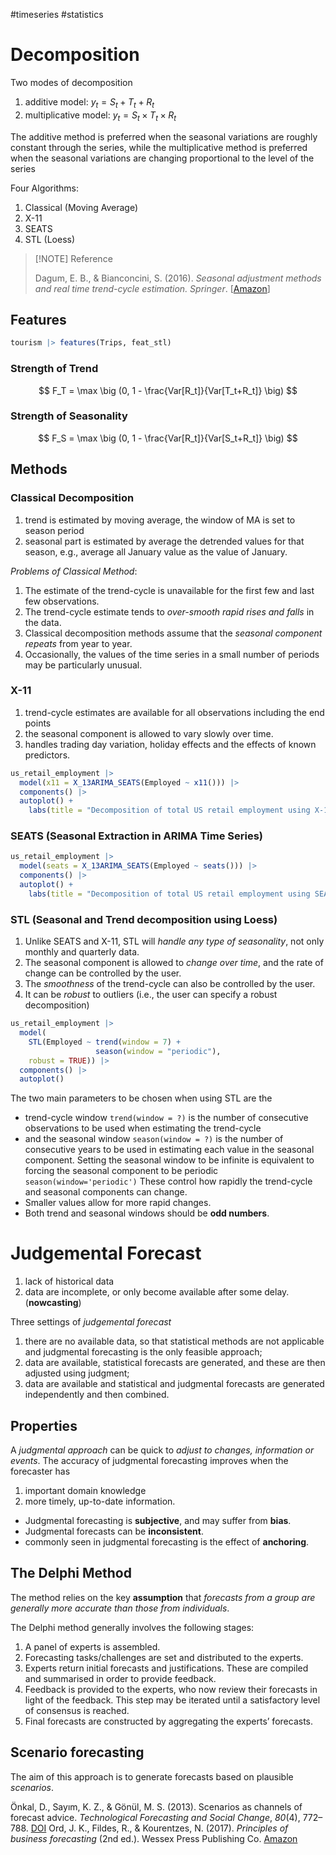 #timeseries  #statistics


# Decomposition

Two modes of decomposition
1. additive model: $y_t = S_t + T_t + R_t$
2. multiplicative model: $y_t = S_t \times T_t \times R_t$

The additive method is preferred when the seasonal variations are roughly constant through the series, while the multiplicative method is preferred when the seasonal variations are changing proportional to the level of the series

Four Algorithms:
1. Classical (Moving Average)
2. X-11
3. SEATS
4. STL (Loess) 

>[!NOTE] Reference
>
>Dagum, E. B., & Bianconcini, S. (2016). _Seasonal adjustment methods and real time trend-cycle estimation. Springer_. [[Amazon](http://buy.geni.us/Proxy.ashx?TSID=140570&GR_URL=http%3A%2F%2Fwww.amazon.com%2Fdp%2F3319318209)]



## Features

```r
tourism |> features(Trips, feat_stl)
```

### Strength of Trend

$$
F_T = \max \big (0, 1 - \frac{Var[R_t]}{Var[T_t+R_t]} \big)
$$

### Strength of Seasonality

$$
F_S = \max \big (0, 1 - \frac{Var[R_t]}{Var[S_t+R_t]} \big)
$$



## Methods

### Classical Decomposition

1. trend is estimated by moving average, the window of MA is set to season period
2. seasonal part is estimated by average the detrended values for that season, e.g., average all January value as the value of January.

_Problems of Classical Method_:
1. The estimate of the trend-cycle is unavailable for the first few and last few observations.
2. The trend-cycle estimate tends to _over-smooth rapid rises and falls_ in the data.
3. Classical decomposition methods assume that the _seasonal component repeats_ from year to year.
4. Occasionally, the values of the time series in a small number of periods may be particularly unusual.


### X-11

1. trend-cycle estimates are available for all observations including the end points
2. the seasonal component is allowed to vary slowly over time.
3. handles trading day variation, holiday effects and the effects of known predictors.

```r
us_retail_employment |>
  model(x11 = X_13ARIMA_SEATS(Employed ~ x11())) |>
  components() |>
  autoplot() +
    labs(title = "Decomposition of total US retail employment using X-11.")
```


### SEATS (Seasonal Extraction in ARIMA Time Series)

```r
us_retail_employment |>
  model(seats = X_13ARIMA_SEATS(Employed ~ seats())) |>
  components() |>
  autoplot() +
    labs(title = "Decomposition of total US retail employment using SEATS")
```


### STL (Seasonal and Trend decomposition using Loess)

1. Unlike SEATS and X-11, STL will _handle any type of seasonality_, not only monthly and quarterly data.
2. The seasonal component is allowed to _change over time_, and the rate of change can be controlled by the user.
3. The _smoothness_ of the trend-cycle can also be controlled by the user.
4. It can be _robust_ to outliers (i.e., the user can specify a robust decomposition)


```r
us_retail_employment |>
  model(
    STL(Employed ~ trend(window = 7) +
                   season(window = "periodic"),
    robust = TRUE)) |>
  components() |>
  autoplot()
```

The two main parameters to be chosen when using STL are the 
- trend-cycle window `trend(window = ?)`  is the number of consecutive observations to be used when estimating the trend-cycle
- and the seasonal window `season(window = ?)` is the number of consecutive years to be used in estimating each value in the seasonal component. Setting the seasonal window to be infinite is equivalent to forcing the seasonal component to be periodic `season(window='periodic')`
These control how rapidly the trend-cycle and seasonal components can change. 
- Smaller values allow for more rapid changes. 
- Both trend and seasonal windows should be **odd numbers**.


# Judgemental Forecast

1. lack of historical data
2. data are incomplete, or only become available after some delay. (**nowcasting**)



Three settings of _judgemental forecast_
1. there are no available data, so that statistical methods are not applicable and judgmental forecasting is the only feasible approach; 
2. data are available, statistical forecasts are generated, and these are then adjusted using judgment; 
3. data are available and statistical and judgmental forecasts are generated independently and then combined.

## Properties

A _judgmental approach_ can be quick to _adjust to changes, information or events_. The accuracy of judgmental forecasting improves when the forecaster has 
 1. important domain knowledge
 2. more timely, up-to-date information.

- Judgmental forecasting is **subjective**, and may suffer from **bias**.
- Judgmental forecasts can be **inconsistent**.
- commonly seen in judgmental forecasting is the effect of **anchoring**.

## The Delphi Method

The method relies on the key **assumption** that _forecasts from a group are generally more accurate than those from individuals_.

The Delphi method generally involves the following stages:

1. A panel of experts is assembled.
2. Forecasting tasks/challenges are set and distributed to the experts.
3. Experts return initial forecasts and justifications. These are compiled and summarised in order to provide feedback.
4. Feedback is provided to the experts, who now review their forecasts in light of the feedback. This step may be iterated until a satisfactory level of consensus is reached.
5. Final forecasts are constructed by aggregating the experts’ forecasts.

## Scenario forecasting

The aim of this approach is to generate forecasts based on plausible _scenarios_.

Önkal, D., Sayım, K. Z., & Gönül, M. S. (2013). Scenarios as channels of forecast advice. _Technological Forecasting and Social Change_, _80_(4), 772–788. [DOI](https://doi.org/10.1016/j.techfore.2012.08.015)
Ord, J. K., Fildes, R., & Kourentzes, N. (2017). _Principles of business forecasting_ (2nd ed.). Wessex Press Publishing Co. [Amazon](http://buy.geni.us/Proxy.ashx?TSID=140570&GR_URL=http%3A%2F%2Fwww.amazon.com%2Fdp%2F0999064916)

